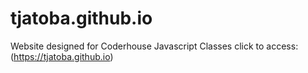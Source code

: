# tjatoba.github.io
Website designed for Coderhouse Javascript Classes
click to access: (https://tjatoba.github.io)
